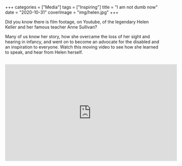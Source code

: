 +++
categories = ["Media"]
tags = ["Inspiring"]
title = "I am not dumb now"
date = "2020-10-31"
coverImage = "img/helen.jpg"
+++

Did you know there is film footage, on Youtube, of the legendary Helen Keller and her famous teacher Anne Sullivan?

<!--more-->

Many of us know her story, how she overcame the loss of her sight and hearing in infancy, and went on to become an advocate for the disabled and an inspiration to everyone. Watch this moving video to see how she learned to speak, and hear from Helen herself.

<br>

<iframe width="560" height="315" src="https://www.youtube.com/embed/KLqyKeMQfmY" frameborder="0" allow="accelerometer; autoplay; clipboard-write; encrypted-media; gyroscope; picture-in-picture" allowfullscreen></iframe>
